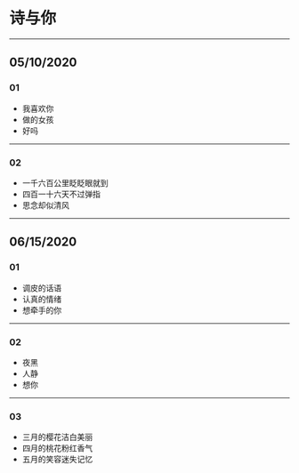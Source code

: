 # 诗与你
---
## 05/10/2020

### 01

* 我喜欢你
* 做的女孩
* 好吗

---
### 02
* 一千六百公里眨眨眼就到
* 四百一十六天不过弹指
* 思念却似清风

---
## 06/15/2020

### 01

* 调皮的话语
* 认真的情绪
* 想牵手的你

---
### 02
* 夜黑
* 人静
* 想你

---
### 03
* 三月的樱花洁白美丽
* 四月的桃花粉红香气
* 五月的笑容迷失记忆



